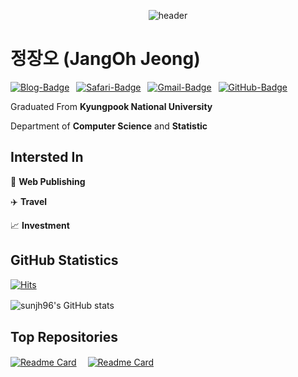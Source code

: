 <div align=center>

![header](https://capsule-render.vercel.app/api?type=transparent&color=auto&height=150&section=header&text=👋WELCOME👋&fontSize=50&textAlign=center)

  <div align=left>

  # 정장오 (JangOh Jeong)

  [![Blog-Badge](https://img.shields.io/badge/-Blog-70CAC3?logo=jekyll&logoColor=white&style=flat)](https://sunjh96.github.io)&ensp;
  [![Safari-Badge](https://img.shields.io/badge/-Protfolio-brightgreen?logo=Safari&logoColor=white&style=flat)](https://jjo-portfolio.netlify.app/)&ensp;
  [![Gmail-Badge](https://img.shields.io/badge/-Gmail-EA4335?logo=Gmail&logoColor=white&style=flat)](mailto:jangoh96@gmail.com)&ensp;
  [![GitHub-Badge](https://img.shields.io/badge/-GitHub-181717?logo=github&style=flat)](https://github.com/sunjh96)

  Graduated From **Kyungpook National University**

  Department of **Computer Science** and **Statistic**

  ## Intersted In

  :art: **Web Publishing**
  
  :airplane: **Travel**

  :chart_with_upwards_trend: **Investment**


  ## GitHub Statistics

  [![Hits](https://hits.seeyoufarm.com/api/count/incr/badge.svg?url=https%3A%2F%2Fgithub.com%2Fsunjh96&count_bg=%233DC7C8&title_bg=%23555555&icon=pinboard.svg&icon_color=%23FFFFFF&title=hits&edge_flat=false)](https://hits.seeyoufarm.com)
  
  ![sunjh96's GitHub stats](https://github-readme-stats.vercel.app/api?username=sunjh96&show_icons=true&theme=dracula&count_private=true&width=60%)　
    

  ## Top Repositories

  <div display=flex>
  
  [![Readme Card](https://github-readme-stats.vercel.app/api/pin/?username=sunjh96&repo=sunjh96.github.io&show_owner=false)](https://sunjh96.github.io/)　
  [![Readme Card](https://github-readme-stats.vercel.app/api/pin/?username=sunjh96&repo=CodeUp-Solutions&show_owner=false)](https://github.com/sunjh96/CodeUp-Solutions)

  </div>
  
  <!--
  ## BOJ Rank

  [![Solved.ac
  프로필](http://mazassumnida.wtf/api/v2/generate_badge?boj=sunjh96)](https://solved.ac/sunjh96)
-- >

  <br>
  aaa
  ---
  **Updated :** 2022-07-11 02:15

  </div>
</div>

